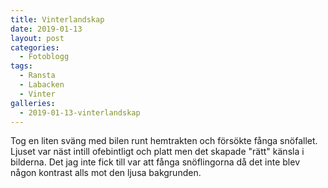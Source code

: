 ```yaml
---
title: Vinterlandskap
date: 2019-01-13
layout: post
categories:
  - Fotoblogg
tags:
  - Ransta
  - Labacken
  - Vinter
galleries:
  - 2019-01-13-vinterlandskap
---
```


Tog en liten sväng med bilen runt hemtrakten och försökte fånga snöfallet. Ljuset var näst intill ofebintligt och platt men det skapade "rätt" känsla i bilderna. Det jag inte fick till var att fånga snöflingorna då det inte blev någon kontrast alls mot den ljusa bakgrunden.
